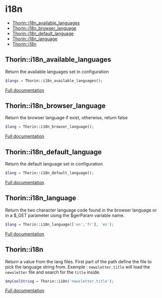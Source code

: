 # i18n

- [Thorin::i18n_available_languages](#Thorin_i18n_available_languages)
- [Thorin::i18n_browser_language](#Thorin_i18n_browser_language)
- [Thorin::i18n_default_language](#Thorin_i18n_default_language)
- [Thorin::i18n_language](#Thorin_i18n_language)
- [Thorin::i18n](#Thorin_i18n)
<a name="Thorin_i18n_available_languages"></a>
## Thorin::i18n_available_languages
Return the available languages set in configuration

```php
$langs = Thorin::i18n_available_languages();
```

[Full documentation](/doc/src/functions/i18n/i18n_available_languages.md)

<a name="Thorin_i18n_browser_language"></a>
## Thorin::i18n_browser_language
Return the browser language if exist, otherwise, return false

```php
$lang = Thorin::i18n_browser_language();
```

[Full documentation](/doc/src/functions/i18n/i18n_browser_language.md)

<a name="Thorin_i18n_default_language"></a>
## Thorin::i18n_default_language
Return the default language set in configuration

```php
$lang = Thorin::i18n_default_language();
```

[Full documentation](/doc/src/functions/i18n/i18n_default_language.md)

<a name="Thorin_i18n_language"></a>
## Thorin::i18n_language
Return the two character language code found in the browser language or in
a $_GET parameter using the $gerParam variable name.

```php
$lang = Thorin::i18n_language(['en','fr'], 'en');
```

[Full documentation](/doc/src/functions/i18n/i18n_language.md)

<a name="Thorin_i18n"></a>
## Thorin::i18n
Return a value from the lang files. First part of the path define the file to pick the language string from.
Exemple : `newsletter.title` will load the `newsletter` file and search for the `title` inside.
```php
$myCoolString = Thorin::i18n('newsletter.title');
```

[Full documentation](/doc/src/functions/i18n/i18n.md)
